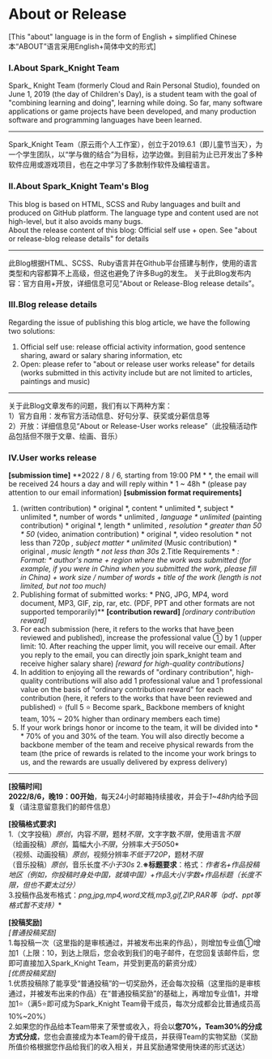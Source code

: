 # About or Release

[This "about" language is in the form of English + simplified Chinese 本“ABOUT”语言采用English+简体中文的形式]

### Ⅰ.About Spark_Knight Team  

Spark_ Knight Team (formerly Cloud and Rain Personal Studio), founded on June 1, 2019 (the day of Children's Day), is a student team with the goal of "combining learning and doing", learning while doing. So far, many software applications or game projects have been developed, and many production software and programming languages have been learned.  

___________________________________________
  
Spark_Knight Team（原云雨个人工作室），创立于2019.6.1（即儿童节当天），为一个学生团队，以“学与做的结合”为目标，边学边做。到目前为止已开发出了多种软件应用或游戏项目，也在之中学习了多款制作软件及编程语言。  

### Ⅱ.About Spark_Knight Team's Blog  

This blog is based on HTML, SCSS and Ruby languages and built and produced on GitHub platform. The language type and content used are not high-level, but it also avoids many bugs.  
About the release content of this blog: Official self use + open. See "about or release-blog release details" for details  

___________________________________________  

此Blog根据HTML、SCSS、Ruby语言并在Github平台搭建与制作，使用的语言类型和内容都算不上高级，但这也避免了许多Bug的发生。
关于此Blog发布内容：官方自用+开放，详细信息可见“About or Release-Blog release details”。  

### Ⅲ.Blog release details  

Regarding the issue of publishing this blog article, we have the following two solutions:
1) Official self use: release official activity information, good sentence sharing, award or salary sharing information, etc
2) Open: please refer to "about or release user works release" for details (works submitted in this activity include but are not limited to articles, paintings and music)  

___________________________________________  

关于此Blog文章发布的问题，我们有以下两种方案：  
1）官方自用：发布官方活动信息、好句分享、获奖或分薪信息等  
2）开放：详细信息见“About or Release-User works release”（此投稿活动作品包括但不限于文章、绘画、音乐）  

### Ⅳ.User works release  

**[submission time]**
**2022 / 8 / 6, starting from 19:00 PM * *, the email will be received 24 hours a day and will reply within * 1 ~ 48h * (please pay attention to our email information)
**[submission format requirements]**
1. (written contribution) * original *, content * unlimited *, subject * unlimited *, number of words * unlimited *, language * unlimited*
(painting contribution) * original *, length * unlimited *, resolution * greater than 50 * 50*
(video, animation contribution) * original *, video resolution * not less than 720p *, subject matter * unlimited*
(Music contribution) * original *, music length * not less than 30s*
2.Title Requirements * *: Format: * author's name + region where the work was submitted (for example, if you were in China when you submitted the work, please fill in China) + work size / number of words + title of the work (length is not limited, but not too much)*
3. Publishing format of submitted works: * PNG, JPG, MP4, word document, MP3, GIF, zip, rar, etc. (PDF, PPT and other formats are not supported temporarily)**
**[contribution reward]**
*[ordinary contribution reward]*
1. For each submission (here, it refers to the works that have been reviewed and published), increase the professional value ① by 1 (upper limit: 10. After reaching the upper limit, you will receive our email. After you reply to the email, you can directly join spark_knight team and receive higher salary share)
*[reward for high-quality contributions]*
1. In addition to enjoying all the rewards of "ordinary contribution", high-quality contributions will also add 1 professional value and 1 professional value on the basis of "ordinary contribution reward" for each contribution (here, it refers to the works that have been reviewed and published) ⭐ (full 5 ⭐ Become spark_ Backbone members of knight team, 10% ~ 20% higher than ordinary members each time)
2. If your work brings honor or income to the team, it will be divided into * * 70% of you and 30% of the team. You will also directly become a backbone member of the team and receive physical rewards from the team (the price of rewards is related to the income your work brings to us, and the rewards are usually delivered by express delivery)

_________________________________________________________  

**[投稿时间]**  
**2022/8/6，晚19：00开始**，每天24小时邮箱持续接收，并会于*1~48h*内给予回复（请注意留意我们的邮件信息）  

**[投稿格式要求]**  
1.（文字投稿）*原创*，内容*不限*，题材*不限*，文字字数*不限*，使用语言*不限*  
  （绘画投稿）*原创*，篇幅大小*不限*，分辨率*大于50*50*  
  （视频、动画投稿）*原创*，视频分辨率*不低于720P*，题材*不限*  
  （音乐投稿）*原创*，音乐长度*不小于30s*
2.**※标题要求**：格式：*作者名+作品投稿地区（例如，你投稿时身处中国，就填中国）+作品大小/字数+作品标题（长度不限，但也不要太过分）*  
3.投稿作品发布格式：*png,jpg,mp4,word文档,mp3,gif,ZIP,RAR等（pdf、ppt等格式暂不支持）**  

**[投稿奖励]**  
*[普通投稿奖励]*  
1.每投稿一次（这里指的是审核通过，并被发布出来的作品），则增加专业值①增加1（上限：10，到达上限后，您会收到我们的电子邮件，在您回复该邮件后，您即可直接加入Spark_Knight Team，并受到更高的薪资分成）  
*[优质投稿奖励]*  
1.优质投稿除了能享受“普通投稿”的一切奖励外，还会每次投稿（这里指的是审核通过，并被发布出来的作品）在“普通投稿奖励”的基础上，再增加专业值1，并增加1⭐（满5⭐即可成为Spark_Knight Team骨干成员，每次分成都会比普通成员高10%~20%）  
2.如果您的作品给本Team带来了荣誉或收入，将会以**您70%，Team30%的分成方式分成**，您也会直接成为本Team的骨干成员，并获得Team的实物奖励（奖励所值价格根据您作品给我们的收入相关，并且奖励通常使用快递的形式送达）
